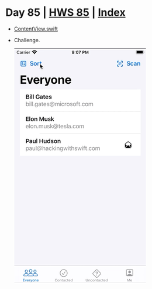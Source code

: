 # Day 85 | [HWS 85](https://www.hackingwithswift.com/100/swiftui/85) | [Index](https://github.com/JulesMoorhouse/100DaysOfSwiftUI/blob/main/README.md)

- [ContentView.swift](https://github.com/JulesMoorhouse/100DaysOfSwiftUI/blob/main/P165%20HotProspects/P16I%20HotProspects/ContentView.swift)

- Challenge.
  
  <img src="../Images/day85.gif">